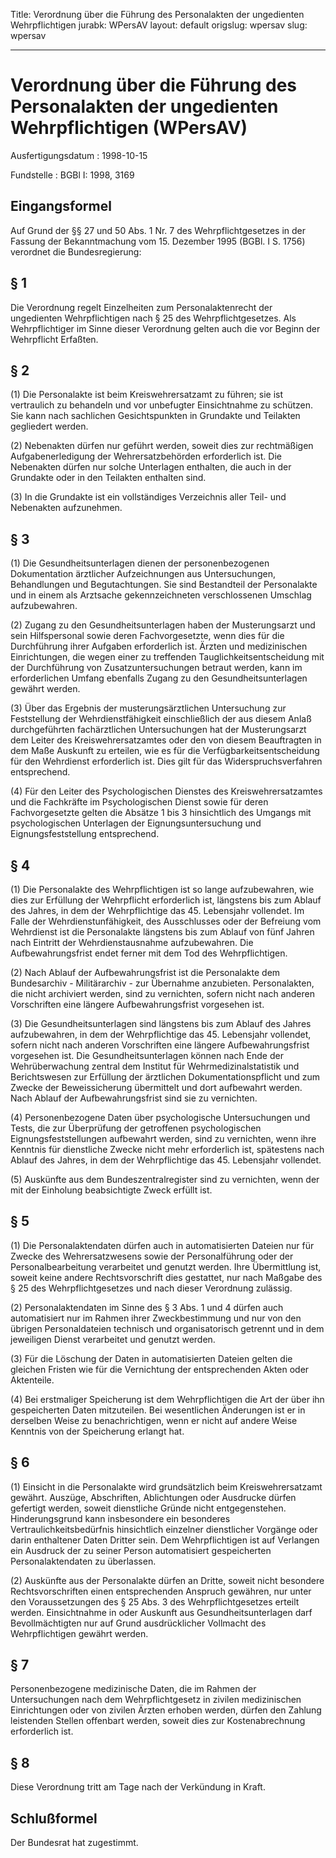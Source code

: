 Title: Verordnung über die Führung des Personalakten der ungedienten Wehrpflichtigen
jurabk: WPersAV
layout: default
origslug: wpersav
slug: wpersav

---

# Verordnung über die Führung des Personalakten der ungedienten Wehrpflichtigen (WPersAV)

Ausfertigungsdatum
:   1998-10-15

Fundstelle
:   BGBl I: 1998, 3169



## Eingangsformel

Auf Grund der §§ 27 und 50 Abs. 1 Nr. 7 des Wehrpflichtgesetzes in der
Fassung der Bekanntmachung vom 15. Dezember 1995 (BGBl. I S. 1756)
verordnet die Bundesregierung:


## § 1

Die Verordnung regelt Einzelheiten zum Personalaktenrecht der
ungedienten Wehrpflichtigen nach § 25 des Wehrpflichtgesetzes. Als
Wehrpflichtiger im Sinne dieser Verordnung gelten auch die vor Beginn
der Wehrpflicht Erfaßten.


## § 2

(1) Die Personalakte ist beim Kreiswehrersatzamt zu führen; sie ist
vertraulich zu behandeln und vor unbefugter Einsichtnahme zu schützen.
Sie kann nach sachlichen Gesichtspunkten in Grundakte und Teilakten
gegliedert werden.

(2) Nebenakten dürfen nur geführt werden, soweit dies zur rechtmäßigen
Aufgabenerledigung der Wehrersatzbehörden erforderlich ist. Die
Nebenakten dürfen nur solche Unterlagen enthalten, die auch in der
Grundakte oder in den Teilakten enthalten sind.

(3) In die Grundakte ist ein vollständiges Verzeichnis aller Teil- und
Nebenakten aufzunehmen.


## § 3

(1) Die Gesundheitsunterlagen dienen der personenbezogenen
Dokumentation ärztlicher Aufzeichnungen aus Untersuchungen,
Behandlungen und Begutachtungen. Sie sind Bestandteil der Personalakte
und in einem als Arztsache gekennzeichneten verschlossenen Umschlag
aufzubewahren.

(2) Zugang zu den Gesundheitsunterlagen haben der Musterungsarzt und
sein Hilfspersonal sowie deren Fachvorgesetzte, wenn dies für die
Durchführung ihrer Aufgaben erforderlich ist. Ärzten und medizinischen
Einrichtungen, die wegen einer zu treffenden Tauglichkeitsentscheidung
mit der Durchführung von Zusatzuntersuchungen betraut werden, kann im
erforderlichen Umfang ebenfalls Zugang zu den Gesundheitsunterlagen
gewährt werden.

(3) Über das Ergebnis der musterungsärztlichen Untersuchung zur
Feststellung der Wehrdienstfähigkeit einschließlich der aus diesem
Anlaß durchgeführten fachärztlichen Untersuchungen hat der
Musterungsarzt dem Leiter des Kreiswehrersatzamtes oder den von diesem
Beauftragten in dem Maße Auskunft zu erteilen, wie es für die
Verfügbarkeitsentscheidung für den Wehrdienst erforderlich ist. Dies
gilt für das Widerspruchsverfahren entsprechend.

(4) Für den Leiter des Psychologischen Dienstes des
Kreiswehrersatzamtes und die Fachkräfte im Psychologischen Dienst
sowie für deren Fachvorgesetzte gelten die Absätze 1 bis 3
hinsichtlich des Umgangs mit psychologischen Unterlagen der
Eignungsuntersuchung und Eignungsfeststellung entsprechend.


## § 4

(1) Die Personalakte des Wehrpflichtigen ist so lange aufzubewahren,
wie dies zur Erfüllung der Wehrpflicht erforderlich ist, längstens bis
zum Ablauf des Jahres, in dem der Wehrpflichtige das 45. Lebensjahr
vollendet. Im Falle der Wehrdienstunfähigkeit, des Ausschlusses oder
der Befreiung vom Wehrdienst ist die Personalakte längstens bis zum
Ablauf von fünf Jahren nach Eintritt der Wehrdienstausnahme
aufzubewahren. Die Aufbewahrungsfrist endet ferner mit dem Tod des
Wehrpflichtigen.

(2) Nach Ablauf der Aufbewahrungsfrist ist die Personalakte dem
Bundesarchiv - Militärarchiv - zur Übernahme anzubieten.
Personalakten, die nicht archiviert werden, sind zu vernichten, sofern
nicht nach anderen Vorschriften eine längere Aufbewahrungsfrist
vorgesehen ist.

(3) Die Gesundheitsunterlagen sind längstens bis zum Ablauf des Jahres
aufzubewahren, in dem der Wehrpflichtige das 45. Lebensjahr vollendet,
sofern nicht nach anderen Vorschriften eine längere Aufbewahrungsfrist
vorgesehen ist. Die Gesundheitsunterlagen können nach Ende der
Wehrüberwachung zentral dem Institut für Wehrmedizinalstatistik und
Berichtswesen zur Erfüllung der ärztlichen Dokumentationspflicht und
zum Zwecke der Beweissicherung übermittelt und dort aufbewahrt werden.
Nach Ablauf der Aufbewahrungsfrist sind sie zu vernichten.

(4) Personenbezogene Daten über psychologische Untersuchungen und
Tests, die zur Überprüfung der getroffenen psychologischen
Eignungsfeststellungen aufbewahrt werden, sind zu vernichten, wenn
ihre Kenntnis für dienstliche Zwecke nicht mehr erforderlich ist,
spätestens nach Ablauf des Jahres, in dem der Wehrpflichtige das 45.
Lebensjahr vollendet.

(5) Auskünfte aus dem Bundeszentralregister sind zu vernichten, wenn
der mit der Einholung beabsichtigte Zweck erfüllt ist.


## § 5

(1) Die Personalaktendaten dürfen auch in automatisierten Dateien nur
für Zwecke des Wehrersatzwesens sowie der Personalführung oder der
Personalbearbeitung verarbeitet und genutzt werden. Ihre Übermittlung
ist, soweit keine andere Rechtsvorschrift dies gestattet, nur nach
Maßgabe des § 25 des Wehrpflichtgesetzes und nach dieser Verordnung
zulässig.

(2) Personalaktendaten im Sinne des § 3 Abs. 1 und 4 dürfen auch
automatisiert nur im Rahmen ihrer Zweckbestimmung und nur von den
übrigen Personaldateien technisch und organisatorisch getrennt und in
dem jeweiligen Dienst verarbeitet und genutzt werden.

(3) Für die Löschung der Daten in automatisierten Dateien gelten die
gleichen Fristen wie für die Vernichtung der entsprechenden Akten oder
Aktenteile.

(4) Bei erstmaliger Speicherung ist dem Wehrpflichtigen die Art der
über ihn gespeicherten Daten mitzuteilen. Bei wesentlichen Änderungen
ist er in derselben Weise zu benachrichtigen, wenn er nicht auf andere
Weise Kenntnis von der Speicherung erlangt hat.


## § 6

(1) Einsicht in die Personalakte wird grundsätzlich beim
Kreiswehrersatzamt gewährt. Auszüge, Abschriften, Ablichtungen oder
Ausdrucke dürfen gefertigt werden, soweit dienstliche Gründe nicht
entgegenstehen. Hinderungsgrund kann insbesondere ein besonderes
Vertraulichkeitsbedürfnis hinsichtlich einzelner dienstlicher Vorgänge
oder darin enthaltener Daten Dritter sein. Dem Wehrpflichtigen ist auf
Verlangen ein Ausdruck der zu seiner Person automatisiert
gespeicherten Personalaktendaten zu überlassen.

(2) Auskünfte aus der Personalakte dürfen an Dritte, soweit nicht
besondere Rechtsvorschriften einen entsprechenden Anspruch gewähren,
nur unter den Voraussetzungen des § 25 Abs. 3 des Wehrpflichtgesetzes
erteilt werden. Einsichtnahme in oder Auskunft aus
Gesundheitsunterlagen darf Bevollmächtigten nur auf Grund
ausdrücklicher Vollmacht des Wehrpflichtigen gewährt werden.


## § 7

Personenbezogene medizinische Daten, die im Rahmen der Untersuchungen
nach dem Wehrpflichtgesetz in zivilen medizinischen Einrichtungen oder
von zivilen Ärzten erhoben werden, dürfen den Zahlung leistenden
Stellen offenbart werden, soweit dies zur Kostenabrechnung
erforderlich ist.


## § 8

Diese Verordnung tritt am Tage nach der Verkündung in Kraft.


## Schlußformel

Der Bundesrat hat zugestimmt.

